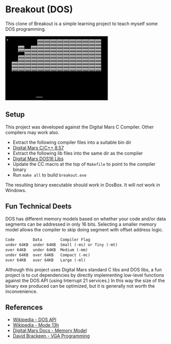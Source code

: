 
# Breakout (DOS)

This clone of Breakout is a simple learning project to teach myself some DOS programming.

![Screenshot](breakout.png)

## Setup

This project was developed against the Digital Mars C Compiler. Other compilers may work also.

* Extract the following compiler files into a suitable bin dir
* [Digital Mars C/C++ 8.57](http://ftp.digitalmars.com/Digital_Mars_C++/Patch/dm857c.zip)
* Extract the following lib files into the same dir as the compiler
* [Digital Mars DOS16 Libs](http://ftp.digitalmars.com/Digital_Mars_C++/Patch/dm850dos.zip)
* Update the CC macro at the top of `Makefile` to point to the compiler binary
* Run `make all` to build `breakout.exe`

The resulting binary executable should work in DosBox. It will _not_ work in Windows.

## Fun Technical Deets

DOS has different memory models based on whether your code and/or data segments can be addressed in only 16 bits. Selecting a smaller memory model allows the compiler to skip doing segment with offset address logic.

```
Code        Data        Compiler Flag
under 64KB  under 64KB  Small (-ms) or Tiny (-mt)
over 64KB   under 64KB  Medium (-mm)
under 64KB  over 64KB   Compact (-mc)
over 64KB   over 64KB   Large (-ml)
```

Although this project uses Digital Mars standard C libs and DOS libs, a fun project is to cut dependencies by directly implementing low-level functions against the DOS API (using Interrupt 21 services.) In this way the size of the binary exe produced can be optimized, but it is generally not worth the inconvenience.

## References

* [Wikipedia - DOS API](https://en.wikipedia.org/wiki/DOS_API)
* [Wikipedia - Mode 13h](https://en.wikipedia.org/wiki/Mode_13h)
* [Digital Mars Docs - Memory Model](https://digitalmars.com/ctg/ctgMemoryModel.html)
* [David Brackeen - VGA Programming](http://www.brackeen.com/vga/unchain.html)
